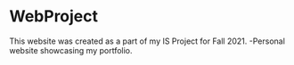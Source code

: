 # WebProject
This website was created as a part of my IS Project for Fall 2021. 
-Personal website showcasing my portfolio.
